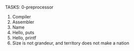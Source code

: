 TASKS:
 0-preprocessor
 1. Compiler
 2. Assembler
 3. Name
 4. Hello, puts
 5. Hello, printf
 6. Size is not grandeur, and territory does not make a nation
